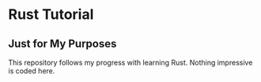 # Rust Tutorial
## Just for My Purposes

This repository follows my progress with learning Rust. Nothing impressive is coded here.
